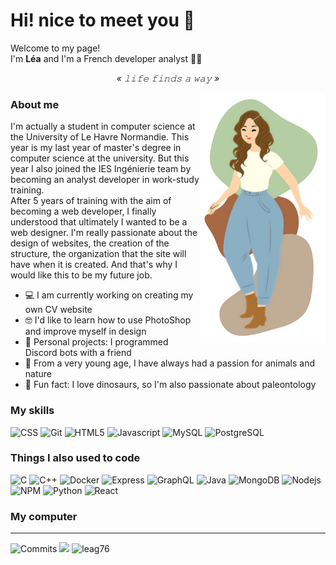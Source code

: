 # Hi! nice to meet you 👋

<p>Welcome to my page!</br>I'm <b>Léa</b> and I'm a French developer analyst 👩‍💻</p>

<p align="center"><i>« 𝚕𝚒𝚏𝚎 𝚏𝚒𝚗𝚍𝚜 𝚊 𝚠𝚊𝚢 »</i></p>


<img align="right" src="https://github.com/LeaG76/LeaG76/raw/main/pictures/iconGithub.png" alt="Illustration of Kaya speaking at a conference with coding bubbles in background" width=200px/>

### About me

<p>I'm actually a student in computer science at the University of Le Havre Normandie. This year is my last year of master's degree in computer science at the university. But this year I also joined the IES Ingénierie team by becoming an analyst developer in work-study training.</br>
After 5 years of training with the aim of becoming a web developer, I finally understood that ultimately I wanted to be a web designer. I'm really passionate about the design of websites, the creation of the structure, the organization that the site will have when it is created. And that's why I would like this to be my future job.</p>

- 💻  I am currently working on creating my own CV website
- 🤓  I'd like to learn how to use PhotoShop and improve myself in design
- 👀  Personal projects: I programmed Discord bots with a friend
- 🍂  From a very young age, I have always had a passion for animals and nature
- 🦖  Fun fact: I love dinosaurs, so I'm also passionate about paleontology

### My skills

<p>
  <img alt="CSS" src="https://img.shields.io/badge/-CSS-0068BA?style=flat&logo=css3&logoColor=white" />
  <img alt="Git" src="https://img.shields.io/badge/-Git-E84D31?style=flat&logo=git&logoColor=white" />
  <img alt="HTML5" src="https://img.shields.io/badge/-HTML5-DD4D25?style=flat&logo=html5&logoColor=white" />
  <img alt="Javascript" src="https://img.shields.io/badge/-Javascript-EFD81D?style=flat&logo=javascript&logoColor=white" />
  <img alt="MySQL" src="https://img.shields.io/badge/-MySQL-005E86?style=flat&logo=mysql&logoColor=white" />
  <img alt="PostgreSQL" src="https://img.shields.io/badge/-PostgreSQL-31648C?style=flat&logo=postgresql&logoColor=white" />
</p>

### Things I also used to code

<p>
  <img alt="C" src="https://img.shields.io/badge/-C-3949AB?style=flat&logo=c&logoColor=white" />
  <img alt="C++" src="https://img.shields.io/badge/-C++-4938AA?style=flat&logo=c%2B%2B&logoColor=white" />
  <img alt="Docker" src="https://img.shields.io/badge/-Docker-2391E6?style=flat&logo=docker&logoColor=white" />
  <img alt="Express" src="https://img.shields.io/badge/-Express-666666?style=flat&logo=express&logoColor=white" />
  <img alt="GraphQL" src="https://img.shields.io/badge/-GraphQL-DE33A6?style=flat&logo=graphql&logoColor=white" />
  <img alt="Java" src="https://img.shields.io/badge/-Java-E61F24?style=flat&logo=java&logoColor=white" />
  <img alt="MongoDB" src="https://img.shields.io/badge/-MongoDB-499B49?style=flat&logo=mongodb&logoColor=white" />
  <img alt="Nodejs" src="https://img.shields.io/badge/-Nodejs-8BBF3D?style=flat&logo=Node.js&logoColor=white" />
  <img alt="NPM" src="https://img.shields.io/badge/-NPM-C53635?style=flat&logo=npm&logoColor=white" />
  <img alt="Python" src="https://img.shields.io/badge/-Python-3766AB?style=flat&logo=python&logoColor=white" />
  <img alt="React" src="https://img.shields.io/badge/-React-48CEF7?style=flat&logo=react&logoColor=white" />
</p>

### My computer

---

<img alt="Commits" src="https://img.shields.io/github/commit-activity/y/leag76/leag76?color=blue&label=Commits&logo=github&logoColor=white" />

<img src="https://github-readme-stats.vercel.app/api/top-langs?username=leag76&layout=compact"/>

<img src="https://komarev.com/ghpvc/?username=leag76&label=Profile%20views&color=0e75b6&logo=github&style=flat" alt="leag76" />